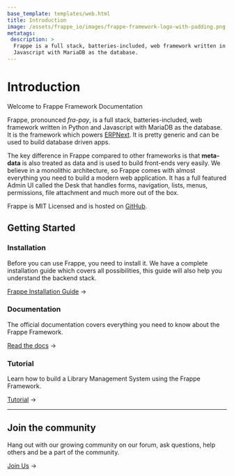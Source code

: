 ```yaml
---
base_template: templates/web.html
title: Introduction
image: /assets/frappe_io/images/frappe-framework-logo-with-padding.png
metatags:
 description: >
  Frappe is a full stack, batteries-included, web framework written in Python and
  Javascript with MariaDB as the database.
---
```


# Introduction

Welcome to Frappe Framework Documentation

Frappe, pronounced _fra-pay_, is a full stack, batteries-included,
web framework written in Python and Javascript with MariaDB as the database.
It is the framework which powers [ERPNext](https://erpnext.com).
It is pretty generic and can be used to build database driven apps.

The key difference in Frappe compared to other frameworks is that **meta-data**
is also treated as data and is used to build front-ends very easily. We believe
in a monolithic architecture, so Frappe comes with almost everything you need to
build a modern web application. It has a full featured Admin UI called the Desk
that handles forms, navigation, lists, menus, permissions, file attachment and
much more out of the box.

Frappe is MIT Licensed and is hosted on [GitHub](https://github.com/frappe/frappe).

## Getting Started

### Installation

Before you can use Frappe, you need to install it. We have a complete installation guide which covers all possibilities, this guide will also help you understand the backend stack.

[Frappe Installation Guide](/docs/user/en/installation) →

### Documentation

The official documentation covers everything you need to know about the Frappe Framework.

[Read the docs](/docs/user/en) →

### Tutorial

Learn how to build a Library Management System using the Frappe Framework.

[Tutorial](/docs/user/en/tutorial) →

---

## Join the community

Hang out with our growing community on our forum, ask questions, help others and be a part of the community.

[Join Us](https://discuss.erpnext.com) →

